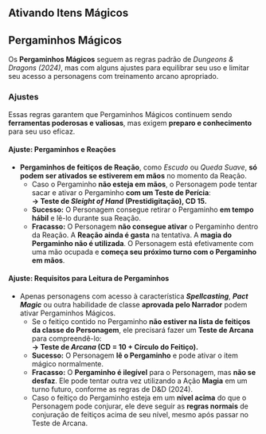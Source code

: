 ## Ativando Itens Mágicos

## Pergaminhos Mágicos
Os **Pergaminhos Mágicos** seguem as regras padrão de *Dungeons & Dragons (2024)*, mas com alguns ajustes para equilibrar seu uso e limitar seu acesso a personagens com treinamento arcano apropriado.

### Ajustes  
Essas regras garantem que Pergaminhos Mágicos continuem sendo **ferramentas poderosas e valiosas**, mas exigem **preparo e conhecimento** para seu uso eficaz.

#### Ajuste: Pergaminhos e Reações
- **Pergaminhos de feitiços de Reação**, como *Escudo* ou *Queda Suave*, **só podem ser ativados se estiverem em mãos** no momento da Reação.  
	- Caso o Pergaminho **não esteja em mãos**, o Personagem pode tentar sacar e ativar o Pergaminho **com um Teste de Perícia**:  
	**→ Teste de *Sleight of Hand* (Prestidigitação), CD 15.**  
	- **Sucesso:** O Personagem consegue retirar o Pergaminho **em tempo hábil** e lê-lo durante sua Reação.  
	- **Fracasso:** O Personagem **não consegue ativar** o Pergaminho dentro da Reação. A **Reação ainda é gasta** na tentativa.  A **magia do Pergaminho não é utilizada**. O Personagem está efetivamente com uma mão ocupada e **começa seu próximo turno com o Pergaminho em mãos**.  

#### **Ajuste: Requisitos para Leitura de Pergaminhos**
- Apenas personagens com acesso à característica ***Spellcasting***, ***Pact Magic*** ou outra habilidade de classe **aprovada pelo Narrador** podem ativar Pergaminhos Mágicos.  
	- Se o feitiço contido no Pergaminho **não estiver na lista de feitiços da classe do Personagem**, ele precisará fazer um **Teste de Arcana** para compreendê-lo:  
	**→ Teste de *Arcana* (CD = 10 + Círculo do Feitiço).**        
	- **Sucesso:** O Personagem **lê o Pergaminho** e pode ativar o item mágico normalmente.    
	- **Fracasso:** O **Pergaminho é ilegível** para o Personagem, mas **não se desfaz**. Ele pode tentar outra vez utilizando a Ação **Magia** em um turno futuro, conforme as regras de D&D (2024).   
	- Caso o feitiço do Pergaminho esteja em um **nível acima** do que o Personagem pode conjurar, ele deve seguir as **regras normais** de conjuração de feitiços acima de seu nível, mesmo após passar no Teste de Arcana.  